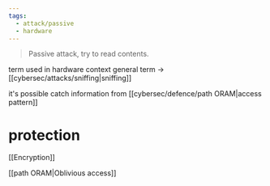 ```yaml
---
tags:
  - attack/passive
  - hardware
---
```


>Passive attack, try to read contents.

term used in hardware context
general term -> [[cybersec/attacks/sniffing|sniffing]]

it's possible catch information from [[cybersec/defence/path ORAM|access pattern]]


# protection

[[Encryption]]

[[path ORAM|Oblivious access]]

